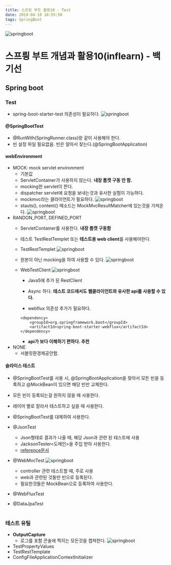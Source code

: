 ```yaml
---
title: 스프링 부트 활용10 - Test
date: 2019-04-10 16:55:50
tags: SpringBoot
---
```

![springboot](/images/springboot_logo.png)
# 스프릥 부트 개념과 활용10(inflearn) - 백기선 
## Spring boot

### Test
- spring-boot-starter-test 의존성이 필요하다.
![springboot](/images/springboot/springboot10-2.png)

#### @SpringBootTest
- @RunWith(SpringRunner.class)랑 같이 사용해야 한다.
- 빈 설정 파일 필요없음. 빈은 알아서 찾는다.(@SpringBootApplication)

#### webEnvironment
- MOCK: mock servlet environment
    - 기본값
    - ServletContainer가 사용하지 않는다. 
    **내장 톰캣 구동 안 함.**
    - mocking한 servlet이 뜬다.
    - dispatcher servlet에 요청을 보내는것과 유사한 실험이 가능하다.
    - mockmvc라는 클라이언트가 필요하다.
    ![springboot](/images/springboot/springboot10-1.png)
    - stauts(), content() 메소드는 MockMvcResultMatcher에 있는것을 가져온다.
    ![springboot](/images/springboot/springboot10-3.png)
- RANDON_PORT, DEFINED_PORT
    - ServletContainer를 사용한다. 
    **내장 톰캣 구동함**
    - 테스트 TestRestTemplet 또는 **테스트용 web client**를 사용해야한다.
    
    - TestRestTemplet
    ![springboot](/images/springboot/springboot10-4.png)
        
    - 원본이 아닌 mocking을 하여 사용할 수 있다.
    ![springboot](/images/springboot/springboot10-5.png)
        
    - WebTestClient
        ![springboot](/images/springboot/springboot10-6.png)
        - Java5에 추가 된 RestClient
        - Async 하다.
        **테스트 코드에서도 웹클라이언트와 유사한 api를 사용할 수 있다.**
        
        - webflux 의존성 추가가 필요하다.
        ```
        <dependency>
            <groupId>org.springframework.boot</groupId>
            <artifactId>spring-boot-starter-webflux</artifactId>
        </dependency>
        ```
        - **api가 보다 이해하기 편하다. 추천**
- NONE
    - 서블릿환경제공안함.
    
#### 슬라이스 테스트
- @SpringBootTest를 사용 시, @SpringBootApplication을 찾아서 모든 빈을 등록하고 @MockBean이 있으면 해당 빈만 교체한다.
- 모든 빈이 등록되는걸 원하지 않을 때 사용한다.
- 레이어 별로 잘라서 테스트하고 싶을 때 사용한다.
- @SpringBootTest를 대체하여 사용한다.

- @JsonTest
    - Json형태로 결과가 나올 때, 해당 Json과 관련 된 테스트에 사용
    - JacksonTester<도메인\>을 주입 받아 사용한다.
    - [reference문서](https://docs.spring.io/spring-boot/docs/current/reference/html/boot-features-testing.html#boot-features-testing-spring-boot-applications-testing-autoconfigured-json-tests)
- @WebMvcTest
    ![springboot](/images/springboot/springboot10-7.png)
    - controller 관련 테스트할 때, 주로 사용
    - web과 관련된 것들만 빈으로 등록된다.
    - 필요한것들은 MockBean으로 등록하여 사용한다.
- @WebFluxTest
- @DataJpaTest
<br><br>

### 테스트 유틸
- **OutputCapture**
    - 로그를 포함 콘솔에 찍히는 모든것을 캡쳐한다.
    ![springboot](/images/springboot/springboot10-8.png)
- TestPropertyValues
- TestRestTemplate
- ConfigFileApplicationContextInitializer
<br><br>